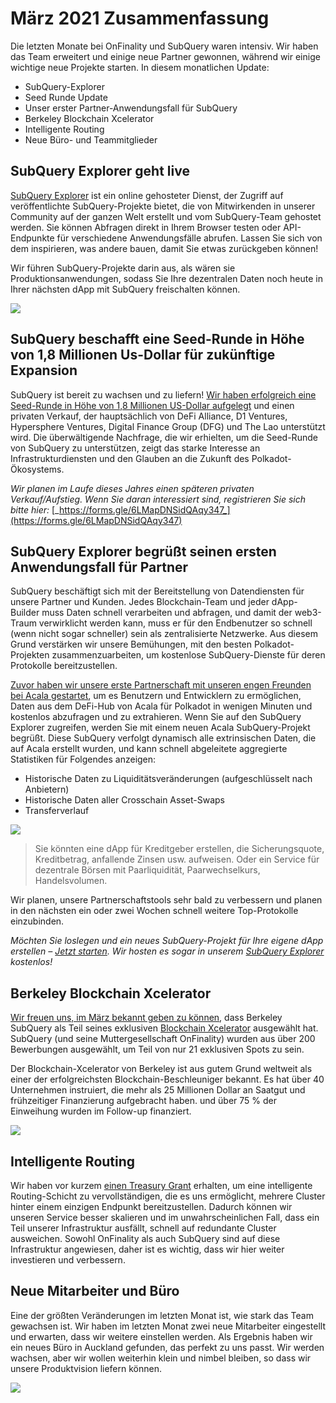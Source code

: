 # März 2021 Zusammenfassung

Die letzten Monate bei OnFinality und SubQuery waren intensiv. Wir haben das Team erweitert und einige neue Partner gewonnen, während wir einige wichtige neue Projekte starten. In diesem monatlichen Update:

-   SubQuery-Explorer
-   Seed Runde Update
-   Unser erster Partner-Anwendungsfall für SubQuery
-   Berkeley Blockchain Xcelerator
-   Intelligente Routing
-   Neue Büro- und Teammitglieder

## SubQuery Explorer geht live

[SubQuery Explorer](https://explorer.subquery.network/) ist ein online gehosteter Dienst, der Zugriff auf veröffentlichte SubQuery-Projekte bietet, die von Mitwirkenden in unserer Community auf der ganzen Welt erstellt und vom SubQuery-Team gehostet werden. Sie können Abfragen direkt in Ihrem Browser testen oder API-Endpunkte für verschiedene Anwendungsfälle abrufen. Lassen Sie sich von dem inspirieren, was andere bauen, damit Sie etwas zurückgeben können!

Wir führen SubQuery-Projekte darin aus, als wären sie Produktionsanwendungen, sodass Sie Ihre dezentralen Daten noch heute in Ihrer nächsten dApp mit SubQuery freischalten können.


![](https://miro.medium.com/max/1400/1*GE-Y6XKNOkj_MKY4ZuM5oQ.png)

## **SubQuery beschafft eine Seed-Runde in Höhe von 1,8 Millionen Us-Dollar für zukünftige Expansion**

SubQuery ist bereit zu wachsen und zu liefern! [Wir haben erfolgreich eine Seed-Runde in Höhe von 1,8 Millionen US-Dollar aufgelegt](https://subquery.medium.com/subquery-raises-1-8m-seed-round-for-future-expansion-3348c1f2a931) und einen privaten Verkauf, der hauptsächlich von DeFi Alliance, D1 Ventures, Hypersphere Ventures, Digital Finance Group (DFG) und The Lao unterstützt wird. Die überwältigende Nachfrage, die wir erhielten, um die Seed-Runde von SubQuery zu unterstützen, zeigt das starke Interesse an Infrastrukturdiensten und den Glauben an die Zukunft des Polkadot-Ökosystems.

_Wir planen im Laufe dieses Jahres einen späteren privaten Verkauf/Aufstieg. Wenn Sie daran interessiert sind, registrieren Sie sich bitte hier:_ [_https://forms.gle/6LMapDNSidQAqy347_](https://forms.gle/6LMapDNSidQAqy347)

## **SubQuery Explorer begrüßt seinen ersten Anwendungsfall für Partner**

SubQuery beschäftigt sich mit der Bereitstellung von Datendiensten für unsere Partner und Kunden. Jedes Blockchain-Team und jeder dApp-Builder muss Daten schnell verarbeiten und abfragen, und damit der web3-Traum verwirklicht werden kann, muss er für den Endbenutzer so schnell (wenn nicht sogar schneller) sein als zentralisierte Netzwerke. Aus diesem Grund verstärken wir unsere Bemühungen, mit den besten Polkadot-Projekten zusammenzuarbeiten, um kostenlose SubQuery-Dienste für deren Protokolle bereitzustellen.

[Zuvor haben wir unsere erste Partnerschaft mit unseren engen Freunden bei Acala gestartet](https://subquery.medium.com/subquery-integrates-acala-to-aggregate-and-serve-defi-data-to-polkadot-and-kusama-builders-fc9af6a7aae1), um es Benutzern und Entwicklern zu ermöglichen, Daten aus dem DeFi-Hub von Acala für Polkadot in wenigen Minuten und kostenlos abzufragen und zu extrahieren. Wenn Sie auf den SubQuery Explorer zugreifen, werden Sie mit einem neuen Acala SubQuery-Projekt begrüßt. Diese SubQuery verfolgt dynamisch alle extrinsischen Daten, die auf Acala erstellt wurden, und kann schnell abgeleitete aggregierte Statistiken für Folgendes anzeigen:

-   Historische Daten zu Liquiditätsveränderungen (aufgeschlüsselt nach Anbietern)
-   Historische Daten aller Crosschain Asset-Swaps
-   Transferverlauf

![](https://miro.medium.com/max/1400/0*LOig1jNfPTuVk73D)

> Sie könnten eine dApp für Kreditgeber erstellen, die Sicherungsquote, Kreditbetrag, anfallende Zinsen usw. aufweisen. Oder ein Service für dezentrale Börsen mit Paarliquidität, Paarwechselkurs, Handelsvolumen.

Wir planen, unsere Partnerschaftstools sehr bald zu verbessern und planen in den nächsten ein oder zwei Wochen schnell weitere Top-Protokolle einzubinden.

_Möchten Sie loslegen und ein neues SubQuery-Projekt für Ihre eigene dApp erstellen –_ [_Jetzt starten_](https://doc.subquery.network/quickstart.html)_. Wir hosten es sogar in unserem_ [_SubQuery Explorer_](https://subquery.medium.com/announcing-the-subquery-explorer-48c051483730) _kostenlos!_

## **Berkeley Blockchain Xcelerator**

[Wir freuen uns, im März bekannt geben zu können](https://subquery.medium.com/subquery-joins-berkeleys-blockchain-xcelerator-7ea81f96af73), dass Berkeley SubQuery als Teil seines exklusiven [Blockchain Xcelerator](https://www.xcelerator.berkeley.edu/) ausgewählt hat. SubQuery (und seine Muttergesellschaft OnFinality) wurden aus über 200 Bewerbungen ausgewählt, um Teil von nur 21 exklusiven Spots zu sein.

Der Blockchain-Xcelerator von Berkeley ist aus gutem Grund weltweit als einer der erfolgreichsten Blockchain-Beschleuniger bekannt. Es hat über 40 Unternehmen instruiert, die mehr als 25 Millionen Dollar an Saatgut und frühzeitiger Finanzierung aufgebracht haben. und über 75 % der Einweihung wurden im Follow-up finanziert.

![](https://miro.medium.com/max/1400/0*t-_mRJaTnGDQO-VI)

## **Intelligente Routing**

Wir haben vor kurzem [einen Treasury Grant](https://kusama.polkassembly.io/treasury/72) erhalten, um eine intelligente Routing-Schicht zu vervollständigen, die es uns ermöglicht, mehrere Cluster hinter einem einzigen Endpunkt bereitzustellen. Dadurch können wir unseren Service besser skalieren und im unwahrscheinlichen Fall, dass ein Teil unserer Infrastruktur ausfällt, schnell auf redundante Cluster ausweichen. Sowohl OnFinality als auch SubQuery sind auf diese Infrastruktur angewiesen, daher ist es wichtig, dass wir hier weiter investieren und verbessern.

## **Neue Mitarbeiter und Büro**

Eine der größten Veränderungen im letzten Monat ist, wie stark das Team gewachsen ist. Wir haben im letzten Monat zwei neue Mitarbeiter eingestellt und erwarten, dass wir weitere einstellen werden. Als Ergebnis haben wir ein neues Büro in Auckland gefunden, das perfekt zu uns passt. Wir werden wachsen, aber wir wollen weiterhin klein und nimbel bleiben, so dass wir unsere Produktvision liefern können.

![](https://miro.medium.com/max/1400/1*cJZxerXHfgVGu4-7h2xw4Q.jpeg)
